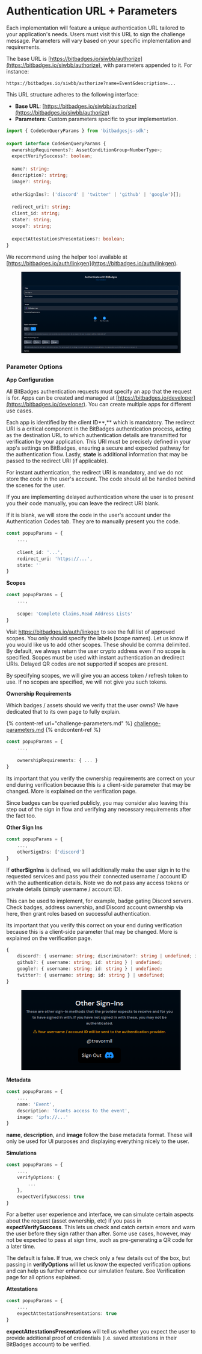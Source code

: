 # Authentication URL + Parameters

Each implementation will feature a unique authentication URL tailored to your application's needs. Users must visit this URL to sign the challenge message. Parameters will vary based on your specific implementation and requirements.

The base URL is [https://bitbadges.io/siwbb/authorize](https://bitbadges.io/siwbb/authorize), with parameters appended to it. For instance:

```vbnet
https://bitbadges.io/siwbb/authorize?name=Event&description=...
```

This URL structure adheres to the following interface:

* **Base URL**: [https://bitbadges.io/siwbb/authorize](https://bitbadges.io/siwbb/authorize)
* **Parameters**: Custom parameters specific to your implementation.

```typescript
import { CodeGenQueryParams } from 'bitbadgesjs-sdk';

export interface CodeGenQueryParams {
  ownershipRequirements?: AssetConditionGroup<NumberType>;
  expectVerifySuccess?: boolean;

  name?: string;
  description?: string;
  image?: string;

  otherSignIns?: ('discord' | 'twitter' | 'github' | 'google')[];

  redirect_uri?: string;
  client_id: string;
  state?: string;
  scope?: string;

  expectAttestationsPresentations?: boolean;
}
```

We recommend using the helper tool available at [https://bitbadges.io/auth/linkgen](https://bitbadges.io/auth/linkgen).

<figure><img src="../../.gitbook/assets/image (4).png" alt=""><figcaption></figcaption></figure>

### **Parameter Options**

**App Configuration**

All BitBadges authentication requests must specify an app that the request is for. Apps can be created and managed at [https://bitbadges.io/developer](https://bitbadges.io/developer). You can create multiple apps for different use cases.

Each app is identified by the client ID**,** which is mandatory. The redirect URI is a critical component in the BitBadges authentication process, acting as the destination URL to which authentication details are transmitted for verification by your application. This URI must be precisely defined in your app's settings on BitBadges, ensuring a secure and expected pathway for the authentication flow. Lastly, **state** is additional information that may be passed to the redirect URI (if applicable).

For instant authentication, the redirect URI is mandatory, and we do not store the code in the user's account. The code should all be handled behind the scenes for the user.

If you are implementing delayed authentication where the user is to present you their code manually, you can leave the redirect URI blank.

If it is blank, we will store the code in the user's account under the Authentication Codes tab. They are to manually present you the code.

```typescript
const popupParams = {
    ...,

    client_id: '...',
    redirect_uri: 'https://...',
    state: ''
}
```

**Scopes**

```typescript
const popupParams = {
    ...,

    scope: 'Complete Claims,Read Address Lists'
}
```

Visit https://bitbadges.io/auth/linkgen to see the full list of approved scopes. You only should specify the labels (scope names). Let us know if you would like us to add other scopes. These should be comma delimited. By default, we always return the user crypto address even if no scope is specified. Scopes must be used with instant authentication an dredirect URIs. Delayed QR codes are not supported if scopes are present.

By specifying scopes, we will give you an access token / refresh token to use. If no scopes are specified, we will not give you such tokens.

**Ownership Requirements**

Which badges / assets should we verify that the user owns? We have dedicated that to its own page to fully explain.

{% content-ref url="challenge-parameters.md" %}
[challenge-parameters.md](challenge-parameters.md)
{% endcontent-ref %}

```typescript
const popupParams = {
    ...,

    ownershipRequirements: { ... }
}
```

Its important that you verify the ownership requirements are correct on your end during verification because this is a client-side parameter that may be changed. More is explained on the verification page.

Since badges can be queried publicly, you may consider also leaving this step out of the sign in flow and verifying any necessary requirements after the fact too.&#x20;

**Other Sign Ins**

```typescript
const popupParams = {
    ...,
    otherSignIns: ['discord']
}
```

If **otherSignIns** is defined, we will additionally make the user sign in to the requested services and pass you their connected username / account ID with the authentication details. Note we do not pass any access tokens or private details (simply username / account ID).

This can be used to implement, for example, badge gating Discord servers. Check badges, address ownership, and Discord account ownership via here, then grant roles based on successful authentication.

Its important that you verify this correct on your end during verification because this is a client-side parameter that may be changed. More is explained on the verification page.

```typescript
{
    discord?: { username: string; discriminator?: string | undefined; id: string } | undefined;
    github?: { username: string; id: string } | undefined;
    google?: { username: string; id: string } | undefined;
    twitter?: { username: string; id: string } | undefined;
}
```

<figure><img src="../../.gitbook/assets/image (2) (1) (1) (1) (1) (1) (1) (1) (1).png" alt=""><figcaption></figcaption></figure>

**Metadata**

```typescript
const popupParams = {
    ...,
    name: 'Event',
    description: 'Grants access to the event',
    image: 'ipfs://...'
}
```

**name**, **description**, and **image** follow the base metadata format. These will only be used for UI purposes and displaying everything nicely to the user.

**Simulations**

```typescript
const popupParams = {
    ...,
    verifyOptions: {
        ...
    },
    expectVerifySuccess: true
}
```

For a better user experience and interface, we can simulate certain aspects about the request (asset ownership, etc) if you pass in **expectVerifySuccess**. This lets us check and catch certain errors and warn the user before they sign rather than after. Some use cases, however, may not be expected to pass at sign time, such as pre-generating a QR code for a later time.

The default is false. If true, we check only a few details out of the box, but passing in **verifyOptions** will let us know the expected verification options and can help us further enhance our simulation feature. See Verification page for all options explained.

**Attestations**

```typescript
const popupParams = {
    ...,
    expectAttestationsPresentations: true
}
```

**expectAttestationsPresentations** will tell us whether you expect the user to provide additional proof of credentials (i.e. saved attestations in their BitBadges account) to be verified.
